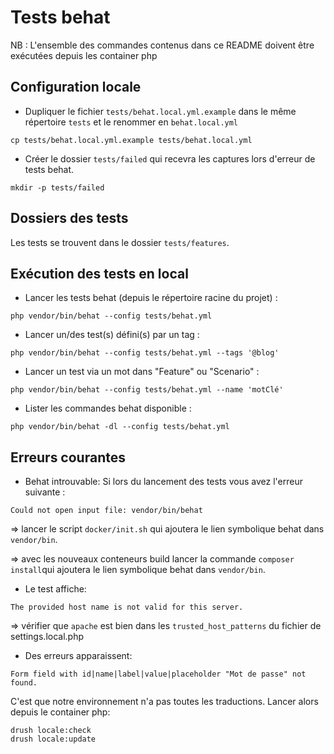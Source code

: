 # Tests behat

NB : L'ensemble des commandes contenus dans ce README doivent être exécutées depuis les container php

## Configuration locale
- Dupliquer le fichier `tests/behat.local.yml.example` dans le même répertoire `tests` et le renommer en `behat.local.yml`
```
cp tests/behat.local.yml.example tests/behat.local.yml
```

- Créer le dossier `tests/failed` qui recevra les captures lors d'erreur de tests behat.
```
mkdir -p tests/failed
```

## Dossiers des tests
Les tests se trouvent dans le dossier `tests/features`.

## Exécution des tests en local

- Lancer les tests behat (depuis le répertoire racine du projet) :
```
php vendor/bin/behat --config tests/behat.yml
```

- Lancer un/des test(s) défini(s) par un tag :
```
php vendor/bin/behat --config tests/behat.yml --tags '@blog'
```

- Lancer un test via un mot dans "Feature" ou "Scenario" :
```
php vendor/bin/behat --config tests/behat.yml --name 'motClé'
```

- Lister les commandes behat disponible :

```
php vendor/bin/behat -dl --config tests/behat.yml
```

## Erreurs courantes

- Behat introuvable:
Si lors du lancement des tests vous avez l'erreur suivante :
```
Could not open input file: vendor/bin/behat
```
=> lancer le script `docker/init.sh` qui ajoutera le lien symbolique behat dans `vendor/bin`.

=> avec les nouveaux conteneurs build lancer la commande `composer install`qui ajoutera le lien symbolique behat dans `vendor/bin`.

- Le test affiche:
```
The provided host name is not valid for this server.
```
=> vérifier que `apache` est bien dans les `trusted_host_patterns` du fichier de settings.local.php

- Des erreurs apparaissent:
```
Form field with id|name|label|value|placeholder "Mot de passe" not found.
```
C'est que notre environnement n'a pas toutes les traductions.
Lancer alors depuis le container php:
```
drush locale:check
drush locale:update
```
